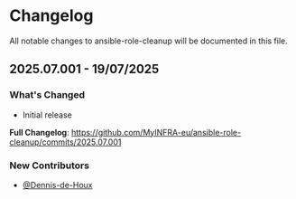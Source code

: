 # Changelog

All notable changes to ansible-role-cleanup will be documented in this file.

## 2025.07.001 - 19/07/2025

### What's Changed

- Initial release

**Full Changelog**: https://github.com/MyINFRA-eu/ansible-role-cleanup/commits/2025.07.001

### New Contributors
- [@Dennis-de-Houx](https://github.com/orgs/MyINFRA-eu/people/Dennis-de-Houx)

